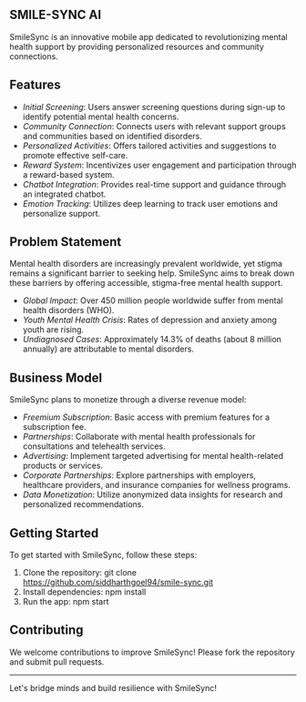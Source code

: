 ## SMILE-SYNC AI

SmileSync is an innovative mobile app dedicated to revolutionizing mental health support by providing personalized resources and community connections.

## Features

- *Initial Screening*: Users answer screening questions during sign-up to identify potential mental health concerns.
- *Community Connection*: Connects users with relevant support groups and communities based on identified disorders.
- *Personalized Activities*: Offers tailored activities and suggestions to promote effective self-care.
- *Reward System*: Incentivizes user engagement and participation through a reward-based system.
- *Chatbot Integration*: Provides real-time support and guidance through an integrated chatbot.
- *Emotion Tracking*: Utilizes deep learning to track user emotions and personalize support.

## Problem Statement

Mental health disorders are increasingly prevalent worldwide, yet stigma remains a significant barrier to seeking help. SmileSync aims to break down these barriers by offering accessible, stigma-free mental health support.

- *Global Impact*: Over 450 million people worldwide suffer from mental health disorders (WHO).
- *Youth Mental Health Crisis*: Rates of depression and anxiety among youth are rising.
- *Undiagnosed Cases*: Approximately 14.3% of deaths (about 8 million annually) are attributable to mental disorders.

## Business Model

SmileSync plans to monetize through a diverse revenue model:

- *Freemium Subscription*: Basic access with premium features for a subscription fee.
- *Partnerships*: Collaborate with mental health professionals for consultations and telehealth services.
- *Advertising*: Implement targeted advertising for mental health-related products or services.
- *Corporate Partnerships*: Explore partnerships with employers, healthcare providers, and insurance companies for wellness programs.
- *Data Monetization*: Utilize anonymized data insights for research and personalized recommendations.

## Getting Started

To get started with SmileSync, follow these steps:

1. Clone the repository: git clone https://github.com/siddharthgoel94/smile-sync.git
2. Install dependencies: npm install
3. Run the app: npm start

## Contributing

We welcome contributions to improve SmileSync! Please fork the repository and submit pull requests.

---

Let's bridge minds and build resilience with SmileSync!
